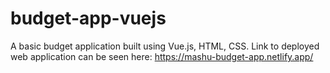 # budget-app-vuejs
A basic budget application built using Vue.js, HTML, CSS. 
Link to deployed web application can be seen here: https://mashu-budget-app.netlify.app/

